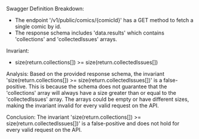 Swagger Definition Breakdown:
- The endpoint '/v1/public/comics/{comicId}' has a GET method to fetch a single comic by id.
- The response schema includes 'data.results' which contains 'collections' and 'collectedIssues' arrays.

Invariant:
- size(return.collections[]) >= size(return.collectedIssues[])

Analysis:
Based on the provided response schema, the invariant 'size(return.collections[]) >= size(return.collectedIssues[])' is a false-positive. This is because the schema does not guarantee that the 'collections' array will always have a size greater than or equal to the 'collectedIssues' array. The arrays could be empty or have different sizes, making the invariant invalid for every valid request on the API.

Conclusion:
The invariant 'size(return.collections[]) >= size(return.collectedIssues[])' is a false-positive and does not hold for every valid request on the API.
